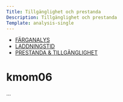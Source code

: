 ```yaml
---
Title: Tillgänglighet och prestanda
Description: Tillgänglighet och prestanda
Template: analysis-single
---
```


<div class="nav">
    <ul class="submenu">
        <li><a href="./01_colors">FÄRGANALYS</a></li>
        <li><a href="./02_load">LADDNINGSTID</a></li>
        <li class="active"><a href="./03_design_principles">PRESTANDA &amp; TILLGÄNGLIGHET</a></li>
    </ul>
</div>

# kmom06

...